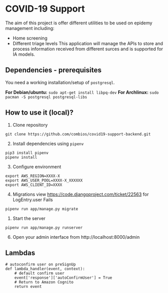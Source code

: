 # COVID-19 Support

The aim of this project is offer different utilities to be used on epidemy management including:
- Home screening
- Different triage levels
This application will manage the APIs to store and process information received from different surces and is supported for IA models.

## Dependencies - prerequisites

You need a working installation/setup of `postgresql`.

**For Debian/ubuntu:** `sudo apt-get install libpq-dev`
**For Archlinux:** `sudo pacman -S postgresql postgresql-libs`

## How to use it (local)?

1. Clone repository
```
git clone https://github.com/combios/covid19-support-backend.git
```
2. Install dependencies using `pipenv`
```
pip3 install pipenv
pipenv install
```
3. Configure environment
```
export AWS_REGION=XXXX-X
export AWS_USER_POOL=XXXX-X_XXXXXX
export AWS_CLIENT_ID=XXXX
```
4. Migrations 
view https://code.djangoproject.com/ticket/22563 for LogEntry.user Fails
```
pipenv run app/manage.py migrate
```
1. Start the server
```
pipenv run app/manage.py runserver
```
6. Open your admin interface from http://localhost:8000/admin

## Lambdas
```
# autoconfirm user on preSignUp
def lambda_handler(event, context):
    # default confirm user
    event['response']['autoConfirmUser'] = True
    # Return to Amazon Cognito
    return event
```